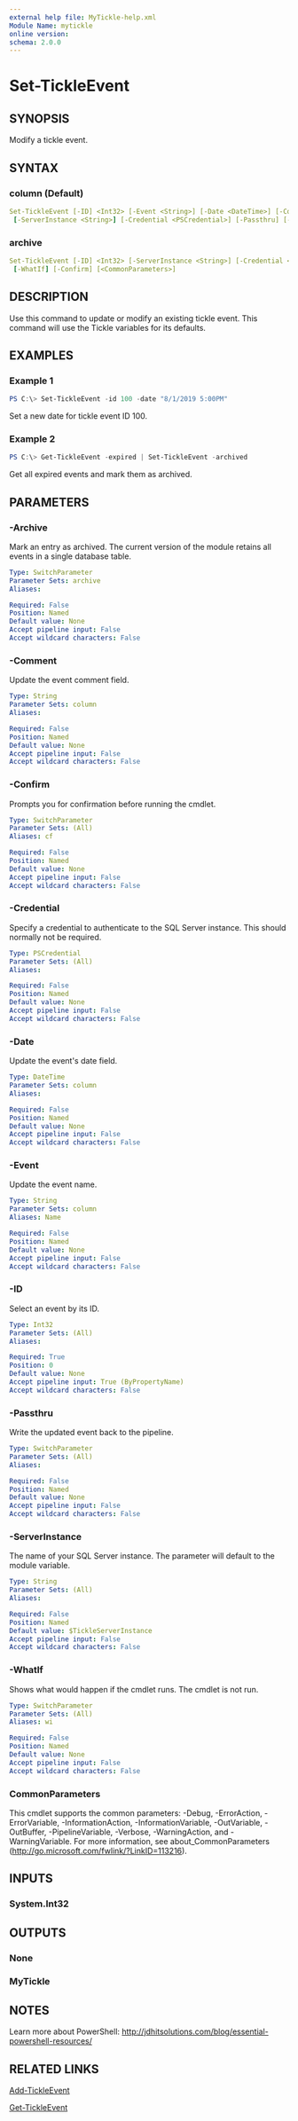 ```yaml
---
external help file: MyTickle-help.xml
Module Name: mytickle
online version:
schema: 2.0.0
---
```


# Set-TickleEvent

## SYNOPSIS

Modify a tickle event.

## SYNTAX

### column (Default)

```yaml
Set-TickleEvent [-ID] <Int32> [-Event <String>] [-Date <DateTime>] [-Comment <String>]
 [-ServerInstance <String>] [-Credential <PSCredential>] [-Passthru] [-WhatIf] [-Confirm] [<CommonParameters>]
```

### archive

```yaml
Set-TickleEvent [-ID] <Int32> [-ServerInstance <String>] [-Credential <PSCredential>] [-Passthru] [-Archive]
 [-WhatIf] [-Confirm] [<CommonParameters>]
```

## DESCRIPTION

Use this command to update or modify an existing tickle event. This command will use the Tickle variables for its defaults.

## EXAMPLES

### Example 1

```powershell
PS C:\> Set-TickleEvent -id 100 -date "8/1/2019 5:00PM"
```

Set a new date for tickle event ID 100.

### Example 2

```powershell
PS C:\> Get-TickleEvent -expired | Set-TickleEvent -archived
```

Get all expired events and mark them as archived. 

## PARAMETERS

### -Archive

Mark an entry as archived. The current version of the module retains all events in a single database table.

```yaml
Type: SwitchParameter
Parameter Sets: archive
Aliases:

Required: False
Position: Named
Default value: None
Accept pipeline input: False
Accept wildcard characters: False
```

### -Comment

Update the event comment field.

```yaml
Type: String
Parameter Sets: column
Aliases:

Required: False
Position: Named
Default value: None
Accept pipeline input: False
Accept wildcard characters: False
```

### -Confirm

Prompts you for confirmation before running the cmdlet.

```yaml
Type: SwitchParameter
Parameter Sets: (All)
Aliases: cf

Required: False
Position: Named
Default value: None
Accept pipeline input: False
Accept wildcard characters: False
```

### -Credential

Specify a credential to authenticate to the SQL Server instance. This should normally not be required.

```yaml
Type: PSCredential
Parameter Sets: (All)
Aliases:

Required: False
Position: Named
Default value: None
Accept pipeline input: False
Accept wildcard characters: False
```

### -Date

Update the event's date field.

```yaml
Type: DateTime
Parameter Sets: column
Aliases:

Required: False
Position: Named
Default value: None
Accept pipeline input: False
Accept wildcard characters: False
```

### -Event

Update the event name.

```yaml
Type: String
Parameter Sets: column
Aliases: Name

Required: False
Position: Named
Default value: None
Accept pipeline input: False
Accept wildcard characters: False
```

### -ID

Select an event by its ID.

```yaml
Type: Int32
Parameter Sets: (All)
Aliases:

Required: True
Position: 0
Default value: None
Accept pipeline input: True (ByPropertyName)
Accept wildcard characters: False
```

### -Passthru

Write the updated event back to the pipeline.

```yaml
Type: SwitchParameter
Parameter Sets: (All)
Aliases:

Required: False
Position: Named
Default value: None
Accept pipeline input: False
Accept wildcard characters: False
```

### -ServerInstance

The name of your SQL Server instance. The parameter will default to the module variable.

```yaml
Type: String
Parameter Sets: (All)
Aliases:

Required: False
Position: Named
Default value: $TickleServerInstance
Accept pipeline input: False
Accept wildcard characters: False
```

### -WhatIf

Shows what would happen if the cmdlet runs. The cmdlet is not run.

```yaml
Type: SwitchParameter
Parameter Sets: (All)
Aliases: wi

Required: False
Position: Named
Default value: None
Accept pipeline input: False
Accept wildcard characters: False
```

### CommonParameters

This cmdlet supports the common parameters: -Debug, -ErrorAction, -ErrorVariable, -InformationAction, -InformationVariable, -OutVariable, -OutBuffer, -PipelineVariable, -Verbose, -WarningAction, and -WarningVariable. For more information, see about_CommonParameters (http://go.microsoft.com/fwlink/?LinkID=113216).

## INPUTS

### System.Int32

## OUTPUTS

### None

### MyTickle

## NOTES

Learn more about PowerShell: http://jdhitsolutions.com/blog/essential-powershell-resources/

## RELATED LINKS

[Add-TickleEvent]()

[Get-TickleEvent]()